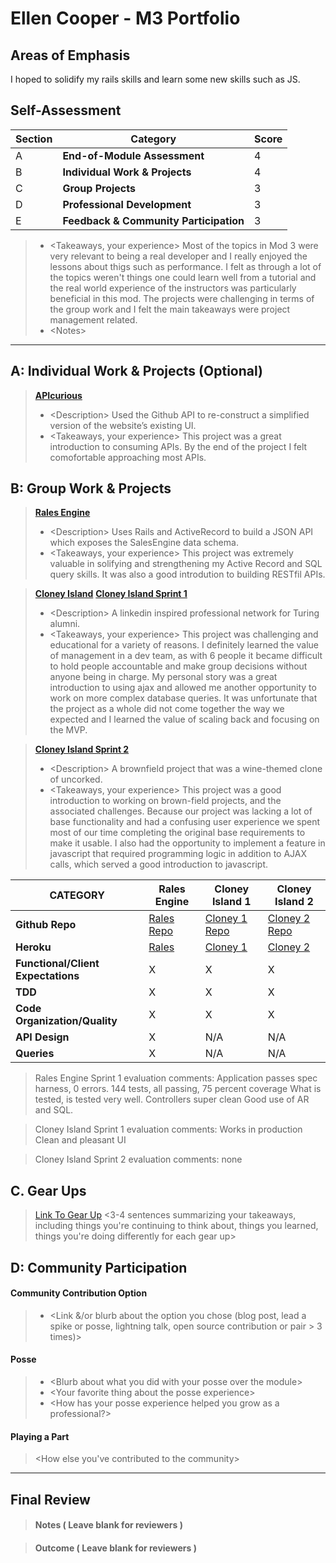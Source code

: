 # Ellen Cooper - M3 Portfolio

## Areas of Emphasis

I hoped to solidify my rails skills and learn some new skills such as JS.

## Self-Assessment

| Section | Category | Score |
| --- | ----- | --- |
| A | **End-of-Module Assessment** | 4 |
| B | **Individual Work & Projects** | 4 |
| C | **Group Projects** | 3 |
| D | **Professional Development** | 3 |
| E | **Feedback & Community Participation** | 3 |

>* \<Takeaways, your experience>
Most of the topics in Mod 3 were very relevant to being a real developer and I really enjoyed the lessons about thigs such as performance. 
I felt as through a lot of the topics weren't things one could learn well from a tutorial and the real world experience of the instructors was particularly beneficial in this mod. The projects were challenging in terms of the group work and I felt the main takeaways were project management related. 
>* \<Notes>

-----------------------

## A: Individual Work & Projects (Optional)

> **[APIcurious](http://backend.turing.io/module3/projects/apicurious)**
>* \<Description>
Used the Github API to re-construct a simplified version of the website’s existing UI.
>* \<Takeaways, your experience>
This project was a great introduction to consuming APIs. By the end of the project I felt comofortable approaching most APIs.

## B: Group Work & Projects

> **[Rales Engine](http://backend.turing.io/module3/projects/rails_engine)** 
>* \<Description>
Uses Rails and ActiveRecord to build a JSON API which exposes the SalesEngine data schema.
>* \<Takeaways, your experience>
This project was extremely valuable in solifying and strengthening my Active Record and SQL query skills. It was also a good introdution to building RESTfil APIs.

> **[Cloney Island](http://backend.turing.io/module3/projects/cloney_island/cloney_island)**
> **[Cloney Island Sprint 1](https://)** 
>* \<Description>
A linkedin inspired professional network for Turing alumni.
>* \<Takeaways, your experience>
This project was challenging and educational for a variety of reasons. I definitely learned the value of management in a dev team, as with 6 people it became difficult to hold people accountable and make group decisions without anyone being in charge. My personal story was a great introduction to using ajax and allowed me another opportunity to work on more complex database queries. It was unfortunate that the project as a whole did not come together the way we expected and I learned the value of scaling back and focusing on the MVP. 


> **[Cloney Island Sprint 2](https://)** 
>* \<Description>
A brownfield project that was a wine-themed clone of uncorked. 
>* \<Takeaways, your experience>
This project was a good introduction to working on brown-field projects, and the associated challenges. Because our project was lacking a lot of base functionality and had a confusing user experience we spent most of our time completing the original base requirements to make it usable. I also had the opportunity to implement a feature in javascript that required programming logic in addition to AJAX calls, which served a good introduction to javascript.

| CATEGORY | Rales Engine | Cloney Island 1 | Cloney Island 2 |
| --- | --- | --- | --- |
| **Github Repo** | [Rales Repo](https://github.com/MasonHolland/rales_engine) | [Cloney 1 Repo](https://github.com/samanthagongora/turing_professionals) | [Cloney 2 Repo](https://github.com/emcooper/uncorked) |
| **Heroku** | [Rales](https://) | [Cloney 1](https://turing-professionals.herokuapp.com/) | [Cloney 2](https://un-corked.herokuapp.com/) |
| **Functional/Client Expectations** | X | X | X |
| **TDD** | X | X | X |
| **Code Organization/Quality** | X | X | X |
| **API Design** | X | N/A | N/A |
| **Queries** | X | N/A | N/A |


> Rales Engine Sprint 1 evaluation comments:
Application passes spec harness, 0 errors.
144 tests, all passing, 75 percent coverage
What is tested, is tested very well.
Controllers super clean
Good use of AR and SQL.

> Cloney Island Sprint 1 evaluation comments:
Works in production
Clean and pleasant UI

> Cloney Island Sprint 2 evaluation comments:
none

## C. **Gear Ups**

> [Link To Gear Up]()
\<3-4 sentences summarizing your takeaways, including things you're continuing to think about, things you learned, things you're doing differently for each gear up>

## D: Community Participation

#### **Community Contribution Option**
>* \<Link &/or blurb about the option you chose (blog post, lead a spike or posse, lightning talk, open source contribution or pair > 3 times)>

#### **Posse**
  >* \<Blurb about what you did with your posse over the module>
  >* \<Your favorite thing about the posse experience>
  >* \<How has your posse experience helped you grow as a professional?>

#### **Playing a Part**

> \<How else you've contributed to the community>

------------------

## Final Review

> #### Notes ( Leave blank for reviewers )

> #### Outcome ( Leave blank for reviewers )
